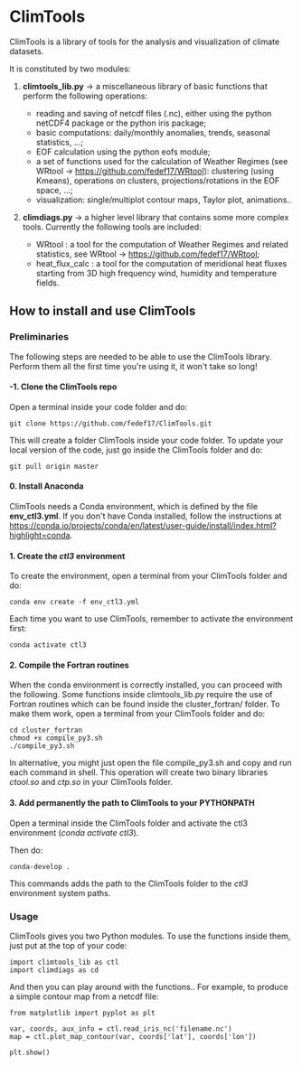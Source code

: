 # ClimTools

ClimTools is a library of tools for the analysis and visualization of climate datasets.

It is constituted by two modules:
1) **climtools_lib.py** -> a miscellaneous library of basic functions that perform the following operations:
     - reading and saving of netcdf files (.nc), either using the python netCDF4 package or the python iris package;
     - basic computations: daily/monthly anomalies, trends, seasonal statistics, ...;
     - EOF calculation using the python eofs module;
     - a set of functions used for the calculation of Weather Regimes (see WRtool -> https://github.com/fedef17/WRtool): clustering (using Kmeans), operations on clusters, projections/rotations in the EOF space, ...;
     - visualization: single/multiplot contour maps, Taylor plot, animations..

2) **climdiags.py** -> a higher level library that contains some more complex tools. Currently the following tools are included:
     - WRtool : a tool for the computation of Weather Regimes and related statistics, see WRtool -> https://github.com/fedef17/WRtool;
     - heat_flux_calc : a tool for the computation of meridional heat fluxes starting from 3D high frequency wind, humidity and temperature fields.

## How to install and use ClimTools

### Preliminaries
The following steps are needed to be able to use the ClimTools library. Perform them all the first time you're using it, it won't take so long!

#### -1. Clone the ClimTools repo
Open a terminal inside your code folder and do:
```
git clone https://github.com/fedef17/ClimTools.git
```

This will create a folder ClimTools inside your code folder.
To update your local version of the code, just go inside the ClimTools folder and do:
```
git pull origin master
```

#### 0. Install Anaconda
ClimTools needs a Conda environment, which is defined by the file **env_ctl3.yml**. If you don't have Conda installed, follow the instructions at https://conda.io/projects/conda/en/latest/user-guide/install/index.html?highlight=conda.

#### 1. Create the *ctl3* environment
To create the environment, open a terminal from your ClimTools folder and do:
```
conda env create -f env_ctl3.yml
```
Each time you want to use ClimTools, remember to activate the environment first:
```
conda activate ctl3
```

#### 2. Compile the Fortran routines
When the conda environment is correctly installed, you can proceed with the following.
Some functions inside climtools_lib.py require the use of Fortran routines which can be found inside the cluster_fortran/ folder. To make them work, open a terminal from your ClimTools folder and do:
```
cd cluster_fortran
chmod +x compile_py3.sh
./compile_py3.sh
```

In alternative, you might just open the file compile_py3.sh and copy and run each command in shell.
This operation will create two binary libraries *ctool.so* and *ctp.so* in your ClimTools folder.

#### 3. Add permanently the path to ClimTools to your PYTHONPATH
Open a terminal inside the ClimTools folder and activate the ctl3 environment (*conda activate ctl3*).

Then do:
```
conda-develop .
```
This commands adds the path to the ClimTools folder to the *ctl3* environment system paths.

### Usage

ClimTools gives you two Python modules. To use the functions inside them, just put at the top of your code:
```
import climtools_lib as ctl
import climdiags as cd
```

And then you can play around with the functions.. For example, to produce a simple contour map from a netcdf file:
```
from matplotlib import pyplot as plt

var, coords, aux_info = ctl.read_iris_nc('filename.nc')
map = ctl.plot_map_contour(var, coords['lat'], coords['lon'])

plt.show()
```
